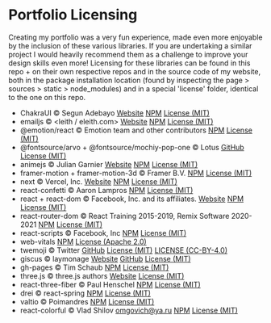 # Portfolio Licensing

Creating my portfolio was a very fun experience, made even more enjoyable by the inclusion of these various libraries. If you are undertaking a similar project I would heavily recommend them as a challenge to improve your design skills even more! Licensing for these libraries can be found in this repo + on their own respective repos and in the source code of my website, both in the package installation location (found by inspecting the page > sources > static > node_modules) and in a special 'license' folder, identical to the one on this repo.

- ChakraUI © Segun Adebayo [Website](https://chakra-ui.com/) [NPM](https://www.npmjs.com/package/@chakra-ui/react) [License (MIT)](https://github.com/JSusak/PortfolioLicensing/blob/main/license/LICENSE-chakraui)
- emailjs © <leith / eleith.com> [Website](https://www.emailjs.com/) [NPM](https://www.npmjs.com/package/emailjs) [License (MIT)](https://github.com/JSusak/PortfolioLicensing/blob/main/license/LICENSE-emailjs)
- @emotion/react © Emotion team and other contributors [NPM](https://www.npmjs.com/package/@emotion/react) [License (MIT)](https://github.com/JSusak/PortfolioLicensing/blob/main/license/LICENSE-emotionreact)
- @fontsource/arvo + @fontsource/mochiy-pop-one © Lotus [GitHub](https://github.com/fontsource/fontsource) [License (MIT)](https://github.com/JSusak/PortfolioLicensing/blob/main/license/LICENSE-fontsource)
- animejs © Julian Garnier [Website](http://animejs.com/) [NPM](https://www.npmjs.com/package/animejs) [License (MIT)](https://github.com/JSusak/PortfolioLicensing/blob/main/license/LICENSE-animejs)
- framer-motion + framer-motion-3d © Framer B.V. [NPM](https://github.com/framer/motion) [License (MIT)](https://github.com/JSusak/PortfolioLicensing/blob/main/license/LICENSE-framermotion)
- next © Vercel, Inc. [Website](https://nextjs.org/) [NPM](https://www.npmjs.com/package/next) [License (MIT)](https://github.com/JSusak/PortfolioLicensing/blob/main/license/LICENSE-next)
- react-confetti © Aaron Lampros [NPM](https://www.npmjs.com/package/react-confetti) [License (MIT)](https://github.com/JSusak/PortfolioLicensing/blob/main/license/LICENSE-reactconfetti)
- react + react-dom © Facebook, Inc. and its affiliates. [Website](https://reactjs.org/) [NPM](https://www.npmjs.com/package/react-dom) [License (MIT)](https://github.com/JSusak/PortfolioLicensing/blob/main/license/LICENSE-react)
- react-router-dom © React Training 2015-2019, Remix Software 2020-2021 [NPM](https://www.npmjs.com/package/react-router-dom) [License (MIT)](https://github.com/JSusak/PortfolioLicensing/blob/main/license/LICENSE-reactrouterdom)
- react-scripts © Facebook, Inc [NPM](https://www.npmjs.com/package/react-scripts) [License (MIT)](https://github.com/JSusak/PortfolioLicensing/blob/main/license/LICENSE-reactscripts)
- web-vitals [NPM](https://www.npmjs.com/package/web-vitals) [License (Apache 2.0)](https://github.com/JSusak/PortfolioLicensing/blob/main/license/LICENSE-webvitals)
- twemoji © Twitter [GitHub](https://github.com/twitter/twemoji) [License (MIT)](https://github.com/JSusak/PortfolioLicensing/blob/main/license/LICENSE-twemojiMIT) [LICENSE (CC-BY-4.0)](https://github.com/JSusak/PortfolioLicensing/blob/main/license/LICENSE-twemojiCCBY4)
- giscus © laymonage [Website](https://giscus.app/) [GitHub](https://github.com/giscus/giscus-component) [License (MIT)](https://github.com/JSusak/PortfolioLicensing/blob/main/license/LICENSE-giscus)
- gh-pages © Tim Schaub [NPM](https://www.npmjs.com/package/gh-pages) [License (MIT)](https://github.com/JSusak/PortfolioLicensing/blob/main/license/LICENSE-ghpages)
- three.js © three.js authors [Website](https://threejs.org/) [License (MIT)](https://github.com/JSusak/PortfolioLicensing/blob/main/license/LICENSE-threejs)
- react-three-fiber © Paul Henschel [NPM](https://www.npmjs.com/package/@react-three/fiber) [License (MIT)](https://github.com/JSusak/PortfolioLicensing/blob/main/license/LICENSE-react-three-fiber)
- drei © react-spring [NPM](https://www.npmjs.com/package/@react-three/drei) [License (MIT)](https://github.com/JSusak/PortfolioLicensing/blob/main/license/LICENSE-drei)
- valtio © Poimandres [NPM](https://www.npmjs.com/package/valtio) [License (MIT)](https://github.com/JSusak/PortfolioLicensing/blob/main/license/LICENSE-valtio)
- react-colorful © Vlad Shilov <omgovich@ya.ru> [NPM](https://www.npmjs.com/package/react-colorful) [License (MIT)]()
